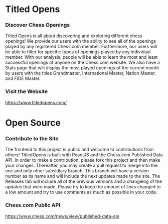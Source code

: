 # Titled Opens 

### Discover Chess Openings

Titled Opens is all about discovering and exploring different chess openings! We provide our users with the ability to see all of the openings played by any registered Chess.com member. Furthermore, our users will be able to filter for specific types of openings played by any individual member. With our analysis, people will be able to learn the most and least successful openings of anyone on the Chess.com website. We also have a Stats page that will display the most played openings of the current month by users with the titles Grandmaster, International Master, Nation Master, and FIDE Master.

### Visit the Website

https://www.titledopens.com/

# Open Source

### Contribute to the Site

The frontend to this project is public and welcome to contributions from others! TitledOpens is built with ReactJS and the Chess.com Published Data API. In order to make a contribution, please fork this project and then make your changes. Thereafter, you may create a pull request to merge into the one and only other subsidiary branch. This branch will have a version number as its name and will include the next updates made to the site. The Releases tab will include all of the previous versions and a changelog of the updates that were made. Please try to keep the amount of lines changed to a low amount and try to use comments as much as possible in your code.

### Chess.com Public API

https://www.chess.com/news/view/published-data-api
